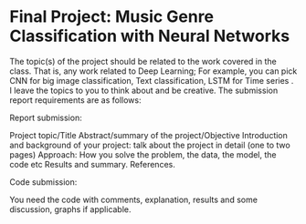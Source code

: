 # Final Project: Music Genre Classification with Neural Networks

The topic(s) of the project should be related to the work covered in the class. That is, any work related to Deep Learning; For example, you can pick CNN for big image classification, Text classification, LSTM for Time series . I leave the topics to you to think about and be creative. The submission report requirements are as follows: 

Report  submission:

Project topic/Title
Abstract/summary of the project/Objective
Introduction and background of your project: talk about the project in detail (one to two pages)
Approach: How you solve the problem, the data, the model, the code etc
Results and summary.
References.

Code submission:

You need the code with comments, explanation, results and some discussion, graphs if applicable.
